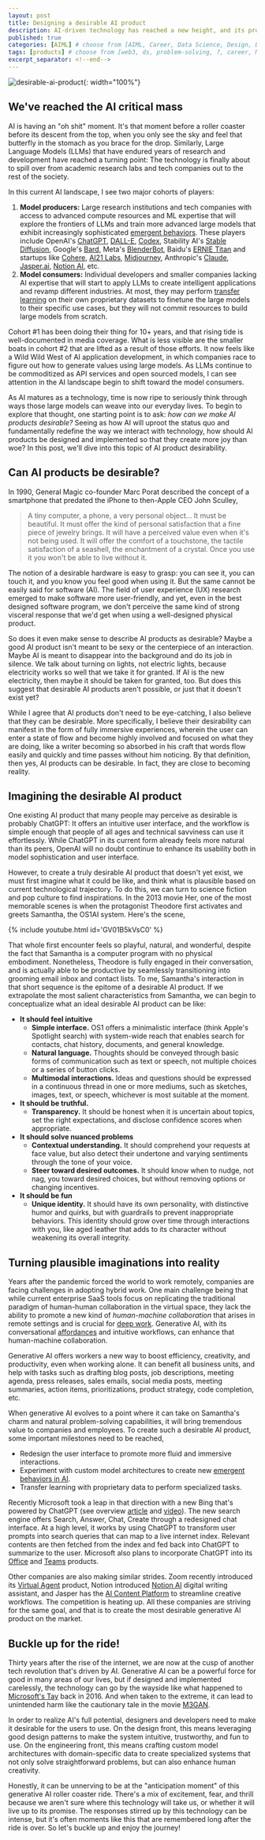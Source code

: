 ```yaml
---
layout: post
title: Designing a desirable AI product
description: AI-driven technology has reached a new height, and its progress will continue to accelerate. But to avoid becoming just another fad, products should be designed and materialized to achieve maximum desirability so that users will want to incorporate them into their lives. In this post, I discussed what embodies a desirable AI product, and shared how it can be realized. 
published: true
categories: [AIML] # choose from [AIML, Career, Data Science, Design, Diagrams, Guides, Product, Research, Web3]
tags: [products] # choose from [web3, ds, problem-solving, ?, career, ML, data science, thoughts, trends, products, Misc]
excerpt_separator: <!--end-->
---
```


![desirable-ai-product](/static/imgs/desirable-ai-product.png){: width="100%"}

## We've reached the AI critical mass

AI is having an "oh shit" moment. It's that moment before a roller coaster before its descent from the top, when you only see the sky and feel that butterfly in the stomach as you brace for the drop. Similarly, Large Language Models (LLMs) that have endured years of research and development have reached a turning point: The technology is finally about to spill over from academic research labs and tech companies out to the rest of the society.<!--end-->

In this current AI landscape, I see two major cohorts of players:

1. **Model producers:** Large research institutions and tech companies with access to advanced compute resources and ML expertise that will explore the frontiers of LLMs and train more advanced large models that exhibit increasingly sophisticated [emergent behaviors](https://www.pbs.org/wgbh/nova/sciencenow/3410/03-ever-nf.html). These players include OpenAI's [ChatGPT](https://openai.com/blog/chatgpt/), [DALL-E](https://openai.com/dall-e-2/), [Codex](https://openai.com/blog/openai-codex/), Stability AI's [Stable Diffusion](https://huggingface.co/spaces/stabilityai/stable-diffusion), Google's [Bard](https://blog.google/technology/ai/bard-google-ai-search-updates/), Meta's [BlenderBot](https://blenderbot.ai/), Baidu's [ERNIE Titan](http://research.baidu.com/Blog/index-view?id=165) and startups like [Cohere](https://cohere.ai/), [AI21 Labs](https://www.ai21.com/), [Midjourney](https://midjourney.com/), Anthropic's [Claude](https://scale.com/blog/chatgpt-vs-claude), [Jasper.ai](https://jasper.ai/), [Notion AI](https://www.notion.ai/), etc.
2. **Model consumers:** Individual developers and smaller companies lacking AI expertise that will start to apply LLMs to create intelligent applications and revamp different industries. At most, they may perform [transfer learning](https://en.wikipedia.org/wiki/Transfer_learning) on their own proprietary datasets to finetune the large models to their specific use cases, but they will not commit resources to build large models from scratch.

Cohort #1 has been doing their thing for 10+ years, and that rising tide is well-documented in media coverage. What is less visible are the smaller boats in cohort #2 that are lifted as a result of those efforts. It now feels like a Wild Wild West of AI application development, in which companies race to figure out how to generate values using large models. As LLMs continue to be commoditized as API services and open sourced models, I can see attention in the AI landscape begin to shift toward the model consumers.

As AI matures as a technology, time is now ripe to seriously think through ways those large models can weave into our everyday lives. To begin to explore that thought, one starting point is to ask: _how can we make AI products desirable?_ Seeing as how AI will uproot the status quo and fundamentally redefine the way we interact with technology, how should AI products be designed and implemented so that they create more joy than woe? In this post, we'll dive into this topic of AI product desirability.


## Can AI products be desirable?

In 1990, General Magic co-founder Marc Porat described the concept of a smartphone that predated the iPhone to then-Apple CEO John Sculley, 

> A tiny computer, a phone, a very personal object… It must be beautiful. It must offer the kind of personal satisfaction that a fine piece of jewelry brings. It will have a perceived value even when it's not being used. It will offer the comfort of a touchstone, the tactile satisfaction of a seashell, the enchantment of a crystal. Once you use it you won't be able to live without it.

The notion of a desirable hardware is easy to grasp: you can see it, you can touch it, and you know you feel good when using it. But the same cannot be easily said for software (AI). The field of user experience (UX) research emerged to make software more user-friendly, and yet, even in the best designed software program, we don't perceive the same kind of strong visceral response that we'd get when using a well-designed physical product.

So does it even make sense to describe AI products as desirable? Maybe a good AI product isn't meant to be sexy or the centerpiece of an interaction. Maybe AI is meant to disappear into the background and do its job in silence. We talk about turning on lights, not electric lights, because electricity works so well that we take it for granted. If AI is the new electricity, then maybe it should be taken for granted, too. But does this suggest that desirable AI products aren't possible, or just that it doesn't exist yet? 

While I agree that AI products don't need to be eye-catching, I also believe that they can be desirable. More specifically, I believe their desirability can manifest in the form of fully immersive experiences, wherein the user can enter a state of flow and become highly involved and focused on what they are doing, like a writer becoming so absorbed in his craft that words flow easily and quickly and time passes without him noticing. By that definition, then yes, AI products can be desirable. In fact, they are close to becoming reality.


## Imagining the desirable AI product

One existing AI product that many people may perceive as desirable is probably ChatGPT: It offers an intuitive user interface, and the workflow is simple enough that people of all ages and technical savviness can use it effortlessly. While ChatGPT in its current form already feels more natural than its peers, OpenAI will no doubt continue to enhance its usability both in model sophistication and user interface.

However, to create a truly desirable AI product that doesn't yet exist, we must first imagine what it could be like, and think what is plausible based on current technological trajectory. To do this, we can turn to science fiction and pop culture to find inspirations. In the 2013 movie Her, one of the most memorable scenes is when the protagonist Theodore first activates and greets Samantha, the OS1AI system. Here's the scene,

{% include youtube.html id='GV01B5kVsC0' %}

That whole first encounter feels so playful, natural, and wonderful, despite the fact that Samantha is a computer program with no physical embodiment. Nonetheless, Theodore is fully engaged in their conversation, and is actually able to be productive by seamlessly transitioning into grooming email inbox and contact lists. To me, Samantha's interaction in that short sequence is the epitome of a desirable AI product. If we extrapolate the most salient characteristics from Samantha, we can begin to conceptualize what an ideal desirable AI product can be like:


* **It should feel intuitive**
    * **Simple interface.** OS1 offers a minimalistic interface (think Apple's Spotlight search) with system-wide reach that enables search for contacts, chat history, documents, and general knowledge. 
    * **Natural language.** Thoughts should be conveyed through basic forms of communication such as text or speech, not multiple choices or a series of button clicks.
    * **Multimodal interactions.** Ideas and questions should be expressed in a continuous thread in one or more mediums, such as sketches, images, text, or speech, whichever is most suitable at the moment.
* **It should be truthful.**
    * **Transparency.** It should be honest when it is uncertain about topics, set the right expectations, and disclose confidence scores when appropriate. 
* **It should solve nuanced problems**
    * **Contextual understanding.** It should comprehend your requests at face value, but also detect their undertone and varying sentiments through the tone of your voice. 
    * **Steer toward desired outcomes.** It should know when to nudge, not nag, you toward desired choices, but without removing options or changing incentives.
* **It should be fun**
    * **Unique identity.** It should have its own personality, with distinctive humor and quirks, but with guardrails to prevent inappropriate behaviors. This identity should grow over time through interactions with you, like aged leather that adds to its character without weakening its overall integrity.


## Turning plausible imaginations into reality

Years after the pandemic forced the world to work remotely, companies are facing challenges in adopting hybrid work. One main challenge being that while current enterprise SaaS tools focus on replicating the traditional paradigm of human-human collaboration in the virtual space, they lack the ability to promote a new kind of _human-machine collaboration_ that arises in remote settings and is crucial for [deep work](https://asana.com/resources/what-is-deep-work). Generative AI, with its conversational [affordances](https://www.merriam-webster.com/dictionary/affordance) and intuitive workflows, can enhance that human-machine collaboration.

Generative AI offers workers a new way to boost efficiency, creativity, and productivity, even when working alone. It can benefit all business units, and help with tasks such as drafting blog posts, job descriptions, meeting agenda, press releases, sales emails, social media posts, meeting summaries, action items, prioritizations, product strategy, code completion, etc. 

When generative AI evolves to a point where it can take on Samantha's charm and natural problem-solving capabilities, it will bring tremendous value to companies and employees. To create such a desirable AI product, some important milestones need to be reached,



* Redesign the user interface to promote more fluid and immersive interactions.
* Experiment with custom model architectures to create new [emergent behaviors in AI](https://en.wikipedia.org/wiki/Emergent_algorithm).
* Transfer learning with proprietary data to perform specialized tasks.

Recently Microsoft took a leap in that direction with a new Bing that's powered by ChatGPT (see overview [article](https://www.theverge.com/2023/2/7/23587454/microsoft-bing-edge-chatgpt-ai) and [video](https://youtu.be/q03pHll0VW4)). The new search engine offers Search, Answer, Chat, Create through a redesigned chat interface. At a high level, it works by using ChatGPT to transform user prompts into search queries that can map to a live internet index. Relevant contents are then fetched from the index and fed back into ChatGPT to summarize to the user. Microsoft also plans to incorporate ChatGPT into its [Office](https://www.theverge.com/2023/1/9/23546144/microsoft-openai-word-powerpoint-outlook-gpt-integration-rumor) and [Teams](https://www.theverge.com/2023/2/2/23582610/microsoft-teams-premium-openai-gpt-features) products. 

Other companies are also making similar strides. Zoom recently introduced its [Virtual Agent](https://explore.zoom.us/en/products/contactcenter/features/virtual-agent/) product, Notion introduced [Notion AI](https://www.notion.so/product/ai) digital writing assistant, and Jasper has the [AI Content Platform](https://www.jasper.ai/) to streamline creative workflows. The competition is heating up. All these companies are striving for the same goal, and that is to create the most desirable generative AI product on the market. 


## Buckle up for the ride!

Thirty years after the rise of the internet, we are now at the cusp of another tech revolution that's driven by AI. Generative AI can be a powerful force for good in many areas of our lives, but if designed and implemented carelessly, the technology can go by the wayside like what happened to [Microsoft's Tay](https://en.wikipedia.org/wiki/Tay_(bot)) back in 2016. And when taken to the extreme, it can lead to unintended harm like the cautionary tale in the movie [M3GAN](https://www.youtube.com/watch?v=BRb4U99OU80).

In order to realize AI's full potential, designers and developers need to make it desirable for the users to use. On the design front, this means leveraging good design patterns to make the system intuitive, trustworthy, and fun to use. On the engineering front, this means crafting custom model architectures with domain-specific data to create specialized systems that not only solve straightforward problems, but can also enhance human creativity. 

Honestly, it can be unnerving to be at the "anticipation moment" of this generative AI roller coaster ride. There's a mix of excitement, fear, and thrill because we aren't sure where this technology will take us, or whether it will live up to its promise. The responses stirred up by this technology can be intense, but it's often moments like this that are remembered long after the ride is over. So let's buckle up and enjoy the journey! 
